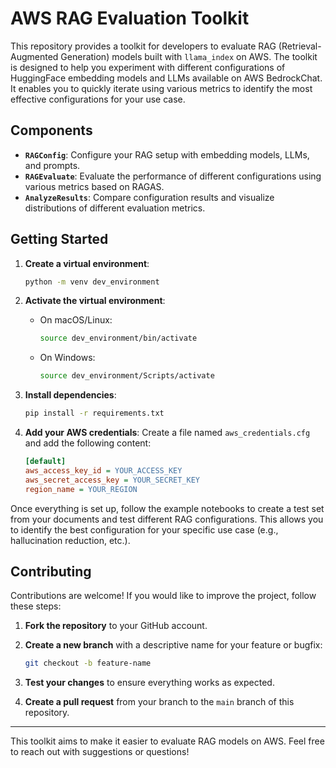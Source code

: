 # AWS RAG Evaluation Toolkit

This repository provides a toolkit for developers to evaluate RAG (Retrieval-Augmented Generation) models built with `llama_index` on AWS. The toolkit is designed to help you experiment with different configurations of HuggingFace embedding models and LLMs available on AWS BedrockChat. It enables you to quickly iterate using various metrics to identify the most effective configurations for your use case.

## Components

- **`RAGConfig`**: Configure your RAG setup with embedding models, LLMs, and prompts.
- **`RAGEvaluate`**: Evaluate the performance of different configurations using various metrics based on RAGAS.
- **`AnalyzeResults`**: Compare configuration results and visualize distributions of different evaluation metrics.

## Getting Started

1. **Create a virtual environment**:
    ```bash
    python -m venv dev_environment
    ```

2. **Activate the virtual environment**:
    - On macOS/Linux:
      ```bash
      source dev_environment/bin/activate
      ```
    - On Windows:
      ```bash
      source dev_environment/Scripts/activate
      ```

3. **Install dependencies**:
    ```bash
    pip install -r requirements.txt
    ```

4. **Add your AWS credentials**:
   Create a file named `aws_credentials.cfg` and add the following content:
    ```ini
    [default]
    aws_access_key_id = YOUR_ACCESS_KEY
    aws_secret_access_key = YOUR_SECRET_KEY
    region_name = YOUR_REGION
    ```

Once everything is set up, follow the example notebooks to create a test set from your documents and test different RAG configurations. This allows you to identify the best configuration for your specific use case (e.g., hallucination reduction, etc.).

## Contributing

Contributions are welcome! If you would like to improve the project, follow these steps:

1. **Fork the repository** to your GitHub account.
2. **Create a new branch** with a descriptive name for your feature or bugfix:
    ```bash
    git checkout -b feature-name
    ```

3. **Test your changes** to ensure everything works as expected.

5. **Create a pull request** from your branch to the `main` branch of this repository.

---

This toolkit aims to make it easier to evaluate RAG models on AWS. Feel free to reach out with suggestions or questions!
